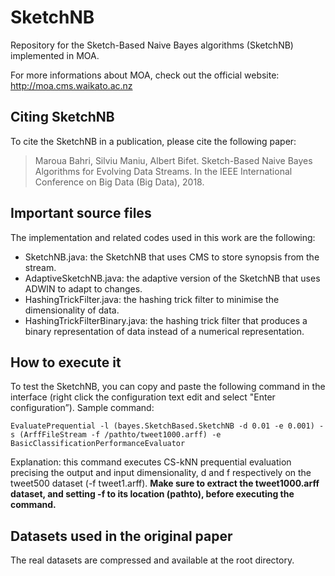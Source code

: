 # SketchNB
Repository for the Sketch-Based Naive Bayes algorithms (SketchNB) implemented in MOA.

For more informations about MOA, check out the official website: 
http://moa.cms.waikato.ac.nz

## Citing SketchNB
To cite the SketchNB in a publication, please cite the following paper: 
> Maroua Bahri, Silviu Maniu, Albert Bifet.
> Sketch-Based Naive Bayes Algorithms for Evolving Data Streams. In the IEEE International Conference on Big Data (Big Data), 2018.

## Important source files
The implementation and related codes used in this work are the following: 
* SketchNB.java: the SketchNB that uses CMS to store synopsis from the stream.
* AdaptiveSketchNB.java: the adaptive version of the SketchNB that uses ADWIN to adapt to changes.
* HashingTrickFilter.java: the hashing trick filter to minimise the dimensionality of data.
* HashingTrickFilterBinary.java: the hashing trick filter that produces a binary representation of data instead of a numerical representation.

## How to execute it
To test the SketchNB, you can copy and paste the following command in the interface (right click the configuration text edit and select "Enter configuration”).
Sample command: 

`EvaluatePrequential -l (bayes.SketchBased.SketchNB -d 0.01 -e 0.001) -s (ArffFileStream -f /pathto/tweet1000.arff) -e BasicClassificationPerformanceEvaluator`

Explanation: this command executes CS-kNN prequential evaluation precising the output and input dimensionality, d and f respectively on the tweet500 dataset (-f tweet1.arff). 
**Make sure to extract the tweet1000.arff dataset, and setting -f to its location (pathto), before executing the command.**

## Datasets used in the original paper
The real datasets are compressed and available at the root directory. 
